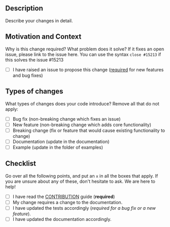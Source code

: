 ## Description

Describe your changes in detail.

## Motivation and Context

Why is this change required? What problem does it solve?
If it fixes an open issue, please link to the issue here.
You can use the syntax `close #15213` if this solves the issue #15213

- [ ] I have raised an issue to propose this change ([required](https://github.com/facebookresearch/rl/issues) for new features and bug fixes)

## Types of changes

What types of changes does your code introduce? Remove all that do not apply:

- [ ] Bug fix (non-breaking change which fixes an issue)
- [ ] New feature (non-breaking change which adds core functionality)
- [ ] Breaking change (fix or feature that would cause existing functionality to change)
- [ ] Documentation (update in the documentation)
- [ ] Example (update in the folder of examples)

## Checklist

Go over all the following points, and put an `x` in all the boxes that apply.
If you are unsure about any of these, don't hesitate to ask. We are here to help!

- [ ] I have read the [CONTRIBUTION](https://github.com/facebookresearch/rl/blob/main/CONTRIBUTING.md) guide (**required**)
- [ ] My change requires a change to the documentation.
- [ ] I have updated the tests accordingly (*required for a bug fix or a new feature*).
- [ ] I have updated the documentation accordingly.
